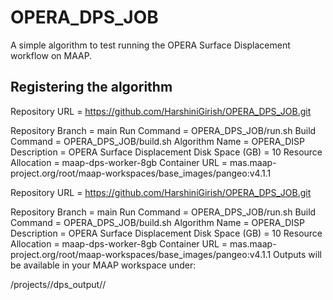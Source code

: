 # OPERA_DPS_JOB

A simple algorithm to test running the OPERA Surface Displacement workflow on MAAP.

## Registering the algorithm

Repository URL = https://github.com/HarshiniGirish/OPERA_DPS_JOB.git

Repository Branch = main
Run Command = OPERA_DPS_JOB/run.sh
Build Command = OPERA_DPS_JOB/build.sh
Algorithm Name = OPERA_DISP
Description = OPERA Surface Displacement
Disk Space (GB) = 10
Resource Allocation = maap-dps-worker-8gb
Container URL = mas.maap-project.org/root/maap-workspaces/base_images/pangeo:v4.1.1

Repository URL = https://github.com/HarshiniGirish/OPERA_DPS_JOB.git

Repository Branch = main
Run Command = OPERA_DPS_JOB/run.sh
Build Command = OPERA_DPS_JOB/build.sh
Algorithm Name = OPERA_DISP
Description = OPERA Surface Displacement
Disk Space (GB) = 10
Resource Allocation = maap-dps-worker-8gb
Container URL = mas.maap-project.org/root/maap-workspaces/base_images/pangeo:v4.1.1
Outputs will be available in your MAAP workspace under:

/projects/<your-username>/dps_output/<job-id>/
